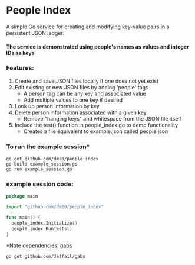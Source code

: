 # People Index
A simple Go service for creating and modifying key-value pairs in a persistent JSON ledger.  
#### The service is demonstrated using people's names as values and integer IDs as keys

### Features:
  1) Create and save JSON files locally if one does not yet exist
  2) Edit existing or new JSON files by adding 'people' tags  
     - A person tag can be any key and associated value
     - Add multiple values to one key if desired
  3) Look up person information by key
  4) Delete person information associated with a given key  
     - Remove "hanging keys" and whitespace from the JSON file itself
  5) Include the test() function in people_index.go to demo functionality
     - Creates a file equivalent to example.json called people.json

### To run the example session*
    go get github.com/dm20/people_index    
    go build example_session.go
    go run example_session.go
    
### example session code:
```go
package main

import "github.com/dm20/people_index"

func main() {
  people_index.Initialize()
  people_index.RunTests()
}
```

*Note dependencies: <a href='https://github.com/Jeffail/gabs'>gabs</a>  

    go get github.com/Jeffail/gabs
